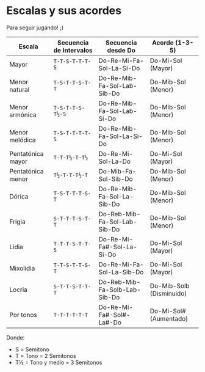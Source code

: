 # Escalas y sus acordes

Para seguir jugando! ;)

<div align=center>

|Escala|Secuencia de Intervalos|Secuencia desde Do|Acorde (1-3-5)|
|-|-|-|-|
|Mayor|`T-T-S-T-T-T-S`|Do-Re-Mi-Fa-Sol-La-Si-Do|Do-Mi-Sol (Mayor)|
|Menor natural|`T-S-T-T-S-T-T`|Do-Re-Mib-Fa-Sol-Lab-Sib-Do|Do-Mib-Sol (Menor)|
|Menor armónica|`T-S-T-T-S-T½-S`|Do-Re-Mib-Fa-Sol-Lab-Si-Do|Do-Mib-Sol (Menor)|
|Menor melódica|`T-S-T-T-T-T-S`|Do-Re-Mib-Fa-Sol-La-Si-Do|Do-Mib-Sol (Menor)|
|Pentatónica mayor|`T-T-T½-T-T½`|Do-Re-Mi-Sol-La-Do|Do-Mi-Sol (Mayor)|
|Pentatónica menor|`T½-T-T-T½-T`|Do-Mib-Fa-Sol-Sib-Do|Do-Mib-Sol (Menor)|
|Dórica|`T-S-T-T-T-S-T`|Do-Re-Mib-Fa-Sol-La-Sib-Do|Do-Mib-Sol (Menor)|
|Frigia|`S-T-T-T-S-T-T`|Do-Reb-Mib-Fa-Sol-Lab-Sib-Do|Do-Mib-Sol (Menor)|
|Lidia|`T-T-T-S-T-T-S`|Do-Re-Mi-Fa#-Sol-La-Si-Do|Do-Mi-Sol (Mayor)|
|Mixolidia|`T-T-S-T-T-S-T`|Do-Re-Mi-Fa-Sol-La-Sib-Do|Do-Mi-Sol (Mayor)|
|Locria|`S-T-T-S-T-T-T`|Do-Reb-Mib-Fa-Solb-Lab-Sib-Do|Do-Mib-Solb (Disminuido)|
|Por tonos|`T-T-T-T-T-T`|Do-Re-Mi-Fa#-Sol#-La#-Do|Do-Mi-Sol# (Aumentado)
</div>

Donde:

- S = Semitono
- T = Tono = 2 Semitonos
- T½ = Tono y medio = 3 Semitonos